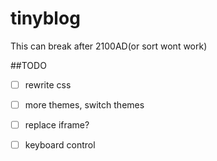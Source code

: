 # tinyblog

This can break after 2100AD(or sort wont work)

##TODO

* [ ] rewrite css

* [ ] more themes, switch themes

* [ ] replace iframe?

* [ ] keyboard control
